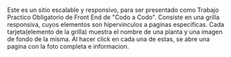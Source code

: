Este es un sitio escalable y responsivo, para ser presentado como Trabajo Practico Obligatorio de Front End de "Codo a Codo".
Consiste en una grilla responsiva, cuyos elementos son hipervinculos a paginas especificas.
Cada tarjeta(elemento de la grilla) muestra el nombre de una planta y una imagen de fondo de la misma. Al hacer click en cada una de estas, se abre una pagina con la foto completa e informacion.
 
